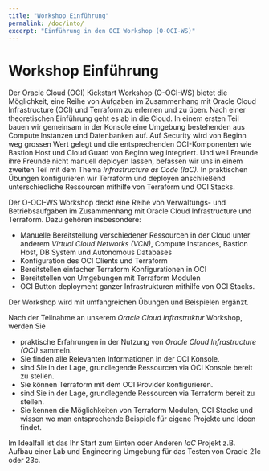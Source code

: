 ```yaml
---
title: "Workshop Einführung"
permalink: /doc/into/
excerpt: "Einführung in den OCI Workshop (O-OCI-WS)"
---
```

<!-- markdownlint-disable MD013 -->
<!-- markdownlint-disable MD025 -->
<!-- markdownlint-disable MD033 -->
# Workshop Einführung

Der Oracle Cloud (OCI) Kickstart Workshop (O-OCI-WS) bietet die Möglichkeit,
eine Reihe von Aufgaben im Zusammenhang mit Oracle Cloud Infrastructure (OCI) und
Terraform zu erlernen und zu üben. Nach einer theoretischen Einführung geht es
ab in die Cloud. In einem ersten Teil bauen wir gemeinsam in der Konsole eine
Umgebung bestehenden aus Compute Instanzen und Datenbanken auf. Auf Security wird
von Beginn weg grossen Wert gelegt und die entsprechenden OCI-Komponenten wie
Bastion Host und Cloud Guard von Beginn weg integriert. Und weil Freunde ihre
Freunde nicht manuell deployen lassen, befassen wir uns in einem zweiten Teil
mit dem Thema *Infrastructure as Code (IaC)*. In praktischen Übungen konfigurieren
wir Terraform und deployen anschließend unterschiedliche Ressourcen mithilfe von
Terraform und OCI Stacks.

Der O-OCI-WS Workshop deckt eine Reihe von Verwaltungs- und Betriebsaufgaben im
Zusammenhang mit Oracle Cloud Infrastructure und Terraform. Dazu gehören insbesondere:

- Manuelle Bereitstellung verschiedener Ressourcen in der Cloud unter anderem
  *Virtual Cloud Networks (VCN)*, Compute Instances, Bastion Host, DB System und
  Autonomous Databases
- Konfiguration des OCI Clients und Terraform
- Bereitstellen einfacher Terraform Konfigurationen in OCI
- Bereitstellen von Umgebungen mit Terraform Modulen
- OCI Button deployment ganzer Infrastrukturen mithilfe von OCI Stacks.

Der Workshop wird mit umfangreichen Übungen und Beispielen ergänzt.

Nach der Teilnahme an unserem *Oracle Cloud Infrastruktur* Workshop, werden Sie

- praktische Erfahrungen in der Nutzung von *Oracle Cloud Infrastructure (OCI)* sammeln.
- Sie finden alle Relevanten Informationen in der OCI Konsole.
- sind Sie in der Lage, grundlegende Ressourcen via OCI Konsole bereit zu stellen.
- Sie können Terraform mit dem OCI Provider konfigurieren.
- sind Sie in der Lage, grundlegende Ressourcen via Terraform bereit zu stellen.
- Sie kennen die Möglichkeiten von Terraform Modulen, OCI Stacks und wissen wo man
  entsprechende Beispiele für eigene Projekte und Ideen findet.

Im Idealfall ist das Ihr Start zum Einten oder Anderen *IaC* Projekt z.B. Aufbau
einer Lab und Engineering Umgebung für das Testen von Oracle 21c oder 23c.
